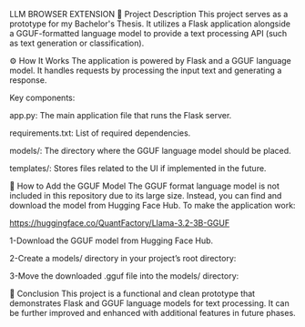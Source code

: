 LLM BROWSER EXTENSION
📝 Project Description
This project serves as a prototype for my Bachelor's Thesis.
It utilizes a Flask application alongside a GGUF-formatted language model to provide a text processing API (such as text generation or classification).

⚙ How It Works
The application is powered by Flask and a GGUF language model.
It handles requests by processing the input text and generating a response.

Key components:

app.py: The main application file that runs the Flask server.

requirements.txt: List of required dependencies.

models/: The directory where the GGUF language model should be placed.

templates/: Stores files related to the UI if implemented in the future.

📁 How to Add the GGUF Model
The GGUF format language model is not included in this repository due to its large size.
Instead, you can find and download the model from Hugging Face Hub.
To make the application work:

https://huggingface.co/QuantFactory/Llama-3.2-3B-GGUF

1-Download the GGUF model from Hugging Face Hub.

2-Create a models/ directory in your project’s root directory:

3-Move the downloaded .gguf file into the models/ directory:

📝 Conclusion
This project is a functional and clean prototype that demonstrates Flask and GGUF language models for text processing.
It can be further improved and enhanced with additional features in future phases.
